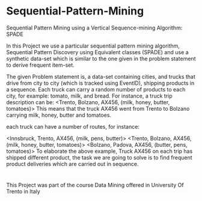 # Sequential-Pattern-Mining
Sequential Pattern Mining using a Vertical Sequence-mining Algorithm: SPADE

In this Project we use a particular sequential pattern mining algorithm, Sequential Pattern Discovery using Equivalent classes (SPADE) and use a synthetic data-set which is similar to the one given in the problem statement to derive frequent item-set.

The given Problem statement is, a data-set containing cities, and trucks that drive from city to city (which is tracked using EventID), shipping products in a sequence. Each truck
can carry a random number of products to each city,  for example: tomato, milk, and bread. For instance, a truck trip description can be:
<Trento, Bolzano, AX456, (milk, honey, butter, tomatoes)>
This means that the truck AX456 went from Trento to Bolzano carrying milk, honey, butter and tomatoes.

each truck can have a number of routes, for instance:

<Innsbruck, Trento, AX456, (milk, pens, butter)>
<Trento, Bolzano, AX456, (milk, honey, butter, tomatoes)>
<Bolzano, Padova, AX456, (butter, pens, tomatoes)>
To elaborate the above example, Truck AX456 on each trip has shipped different product, the task we are going to solve is to find frequent product deliveries which are carried out
in sequence.

#
This Project was part of the course Data Mining offered in University Of Trento in Italy

